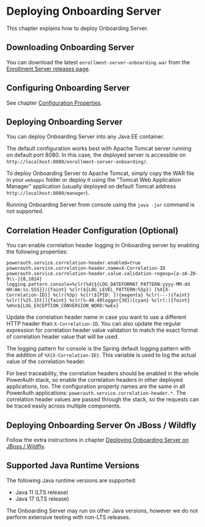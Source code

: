 # Deploying Onboarding Server

This chapter explains how to deploy Onboarding Server.

## Downloading Onboarding Server

You can download the latest `enrollment-server-onboarding.war` from the [Enrollment Server releases page](https://github.com/wultra/enrollment-server/releases).

## Configuring Onboarding Server

See chapter [Configuration Properties](./Configuration-Properties.md).

## Deploying Onboarding Server

You can deploy Onboarding Server into any Java EE container.

The default configuration works best with Apache Tomcat server running on default port 8080. In this case, the deployed server is accessible on `http://localhost:8080/enrollment-server-onboarding/`.

To deploy Onboarding Server to Apache Tomcat, simply copy the WAR file in your `webapps` folder or deploy it using the "Tomcat Web Application Manager" application (usually deployed on default Tomcat address `http://localhost:8080/manager`).

Running Onboarding Server from console using the `java -jar` command is not supported.

## Correlation Header Configuration (Optional)

You can enable correlation header logging in Onboarding server by enabling the following properties:

```properties
powerauth.service.correlation-header.enabled=true
powerauth.service.correlation-header.name=X-Correlation-ID
powerauth.service.correlation-header.value.validation-regexp=[a-zA-Z0-9\\-]{8,1024}
logging.pattern.console=%clr(%d{${LOG_DATEFORMAT_PATTERN:yyyy-MM-dd HH:mm:ss.SSS}}){faint} %clr(${LOG_LEVEL_PATTERN:%5p}) [%X{X-Correlation-ID}] %clr(%5p) %clr(${PID: }){magenta} %clr(---){faint} %clr([%15.15t]){faint} %clr(%-40.40logger{39}){cyan} %clr(:){faint} %m%n${LOG_EXCEPTION_CONVERSION_WORD:%wEx}
```

Update the correlation header name in case you want to use a different HTTP header than `X-Correlation-ID`. You can also update the regular expression for correlation header value validation to match the exact format of correlation header value that will be used.

The logging pattern for console is the Spring default logging pattern with the addition of `%X{X-Correlation-ID}`. This variable is used to log the actual value of the correlation header.

For best traceability, the correlation headers should be enabled in the whole PowerAuth stack, so enable the correlation headers in other deployed applications, too. The configuration property names are the same in all PowerAuth applications: `powerauth.service.correlation-header.*`. The correlation header values are passed through the stack, so the requests can be traced easily across multiple components.

## Deploying Onboarding Server On JBoss / Wildfly

Follow the extra instructions in chapter [Deploying Onboarding Server on JBoss / Wildfly](./Deploying-Wildfly.md).

## Supported Java Runtime Versions

The following Java runtime versions are supported:
- Java 11 (LTS release)
- Java 17 (LTS release)

The Onboarding Server may run on other Java versions, however we do not perform extensive testing with non-LTS releases.
